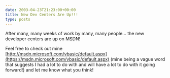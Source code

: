 ```yaml
---
date: 2003-04-23T21:23:00+00:00
title: New Dev Centers Are Up!!!
type: posts
---
```

After many, many weeks of work by many, many people... the new developer centers are up on MSDN!

Feel free to check out mine [http://msdn.microsoft.com/vbasic/default.aspx](https://msdn.microsoft.com/vbasic/default.aspx) (mine being a vague word that suggests I had a lot to do with and will have a lot to do with it going forward!) and let me know what you think!
